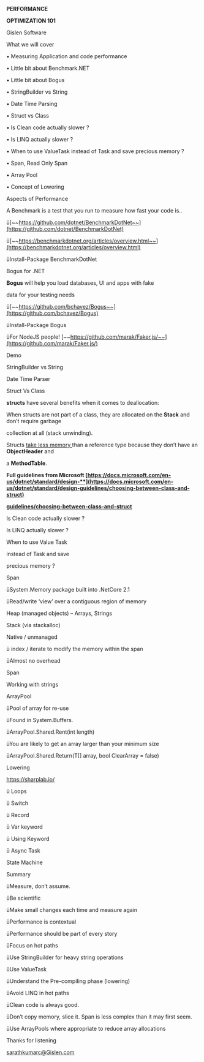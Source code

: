 

**PERFORMANCE**

**OPTIMIZATION 101**

Gislen Software





What we will cover

• Measuring Application and code performance

• Little bit about Benchmark.NET

• Little bit about Bogus

• StringBuilder vs String

• Date Time Parsing

• Struct vs Class

• Is Clean code actually slower ?

• Is LINQ actually slower ?

• When to use ValueTask instead of Task and save precious memory ?

• Span<T>, Read Only Span<T>

• Array Pool

• Concept of Lowering





Aspects of Performance





A Benchmark is a test that you run to measure how fast your code is..

ü[~~https://github.com/dotnet/BenchmarkDotNet~~](https://github.com/dotnet/BenchmarkDotNet)

ü[~~https://benchmarkdotnet.org/articles/overview.html~~](https://benchmarkdotnet.org/articles/overview.html)

üInstall-Package BenchmarkDotNet





Bogus for .NET

**Bogus** will help you load databases, UI and apps with fake

data for your testing needs

ü[~~https://github.com/bchavez/Bogus~~](https://github.com/bchavez/Bogus)

üInstall-Package Bogus

üFor NodeJS people! [~~https://github.com/marak/Faker.js/~~](https://github.com/marak/Faker.js/)





Demo





StringBuilder vs String





Date Time Parser





Struct Vs Class

**structs** have several benefits when it comes to deallocation:

When structs are not part of a class, they are allocated on the **Stack** and don’t require garbage

collection at all (stack unwinding).

Structs [take](https://adamsitnik.com/Value-Types-vs-Reference-Types/)[ ](https://adamsitnik.com/Value-Types-vs-Reference-Types/)[less](https://adamsitnik.com/Value-Types-vs-Reference-Types/)[ ](https://adamsitnik.com/Value-Types-vs-Reference-Types/)[memory](https://adamsitnik.com/Value-Types-vs-Reference-Types/)[ ](https://adamsitnik.com/Value-Types-vs-Reference-Types/)than a reference type because they don’t have an **ObjectHeader** and

a **MethodTable**.

**Full guidelines from Microsoft [https://docs.microsoft.com/en-us/dotnet/standard/design-**](https://docs.microsoft.com/en-us/dotnet/standard/design-guidelines/choosing-between-class-and-struct)**

[**guidelines/choosing-between-class-and-struct**](https://docs.microsoft.com/en-us/dotnet/standard/design-guidelines/choosing-between-class-and-struct)





Is Clean code actually slower ?





Is LINQ actually slower ?





When to use Value Task

instead of Task and save

precious memory ?





Span<T>

üSystem.Memory package built into .NetCore 2.1

üRead/write ‘view’ over a contiguous region of memory

Heap (managed objects) – Arrays, Strings

Stack (via stackalloc)

Native / unmanaged

ü index / iterate to modify the memory within the span

üAlmost no overhead





Span<T>





Working with strings





ArrayPool

üPool of array for re-use

üFound in System.Buffers.

üArrayPool<T>.Shared.Rent(int length)

üYou are likely to get an array larger than your minimum size

üArrayPool<T>.Shared.Return(T[] array, bool ClearArray = false)





Lowering

<https://sharplab.io/>

ü Loops

ü Switch

ü Record

ü Var keyword

ü Using Keyword

ü Async Task





State Machine





Summary

üMeasure, don’t assume.

üBe scientific

üMake small changes each time and measure again

üPerformance is contextual

üPerformance should be part of every story

üFocus on hot paths

üUse StringBuilder for heavy string operations

üUse ValueTask

üUnderstand the Pre-compiling phase (lowering)

üAvoid LINQ in hot paths

üClean code is always good.

üDon’t copy memory, slice it. Span<T> is less complex than it may first seem.

üUse ArrayPools where appropriate to reduce array allocations





Thanks for listening

sarathkumarc@Gislen.com


